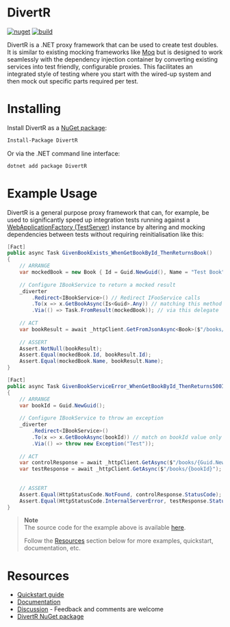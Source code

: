 # DivertR

[![nuget](https://img.shields.io/nuget/v/DivertR.svg)](https://www.nuget.org/packages/DivertR)
[![build](https://github.com/devodo/DivertR/actions/workflows/build.yml/badge.svg)](https://github.com/devodo/DivertR/actions/workflows/build.yml)

DivertR is a .NET proxy framework that can be used to create test doubles.
It is similar to existing mocking frameworks like [Moq](https://github.com/moq/moq4) but is designed to work seamlessly with the dependency injection container by converting existing services into test friendly, configurable proxies. This facilitates an integrated style of testing where you start with the wired-up system and then mock out specific parts required per test.

# Installing

Install DivertR as a [NuGet package](https://www.nuget.org/packages/DivertR):

```sh
Install-Package DivertR
```

Or via the .NET command line interface:

```sh
dotnet add package DivertR
```

# Example Usage

DivertR is a general purpose proxy framework that can, for example, be used to significantly speed up integration tests running against a [WebApplicationFactory (TestServer)](https://docs.microsoft.com/en-us/aspnet/core/test/integration-tests) instance by altering and mocking dependencies between tests without requiring reinitialisation like this:

```csharp
[Fact]
public async Task GivenBookExists_WhenGetBookById_ThenReturnsBook()
{
    // ARRANGE
    var mockedBook = new Book { Id = Guid.NewGuid(), Name = "Test Book" };
    
    // Configure IBookService to return a mocked result
    _diverter
        .Redirect<IBookService>() // Redirect IFooService calls 
        .To(x => x.GetBookAsync(Is<Guid>.Any)) // matching this method and any argument value
        .Via(() => Task.FromResult(mockedBook)); // via this delegate
    
    // ACT
    var bookResult = await _httpClient.GetFromJsonAsync<Book>($"/books/{mockedBook.Id}");
    
    // ASSERT
    Assert.NotNull(bookResult);
    Assert.Equal(mockedBook.Id, bookResult.Id);
    Assert.Equal(mockedBook.Name, bookResult.Name);
}

[Fact]
public async Task GivenBookServiceError_WhenGetBookById_ThenReturns500InternalServerError()
{
    // ARRANGE
    var bookId = Guid.NewGuid();
    
    // Configure IBookService to throw an exception
    _diverter
        .Redirect<IBookService>()
        .To(x => x.GetBookAsync(bookId)) // match on bookId value only
        .Via(() => throw new Exception("Test"));
    
    // ACT
    var controlResponse = await _httpClient.GetAsync($"/books/{Guid.NewGuid()}");
    var testResponse = await _httpClient.GetAsync($"/books/{bookId}");
    
    
    // ASSERT
    Assert.Equal(HttpStatusCode.NotFound, controlResponse.StatusCode);
    Assert.Equal(HttpStatusCode.InternalServerError, testResponse.StatusCode);
}
```

> **Note**  
> The source code for the example above is available [here](./examples/DivertR.Examples.WebAppTests).
> 
> Follow the [Resources](#resources) section below for more examples, quickstart, documentation, etc. 

# Resources

* [Quickstart guide](https://devodo.github.io/DivertR/quickstart/)
* [Documentation](https://devodo.github.io/DivertR/)
* [Discussion](https://github.com/devodo/DivertR/discussions/43) - Feedback and comments are welcome
* [DivertR NuGet package](https://www.nuget.org/packages/DivertR)


